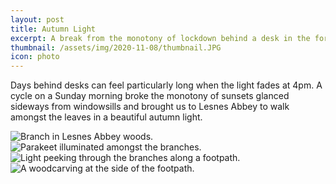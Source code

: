 ```yaml
---
layout: post
title: Autumn Light
excerpt: A break from the monotony of lockdown behind a desk in the form of a morning trip to Lesnes Abbey in South-East London.
thumbnail: /assets/img/2020-11-08/thumbnail.JPG
icon: photo
---
```

Days behind desks can feel particularly long when the light fades at 4pm.  A cycle on a Sunday morning broke the monotony of sunsets glanced sideways from windowsills and brought us to Lesnes Abbey to walk amongst the leaves in a beautiful autumn light.

<div class="uk-grid uk-child-width-1-2 uk-grid-small" uk-grid="masonry: true">
  <div>
    <img src="/assets/img/2020-11-08/branch.JPG" alt="Branch in Lesnes Abbey woods." />
  </div>
  <div>
    <img src="/assets/img/2020-11-08/parakeet.jpg" alt="Parakeet illuminated amongst the branches." />
  </div>
  <div>
    <img src="/assets/img/2020-11-08/tunnel.JPG" alt="Light peeking through the branches along a footpath." />
  </div>
  <div>
    <img src="/assets/img/2020-11-08/woodcarving.JPG" alt="A woodcarving at the side of the footpath." />
  </div>
</div>
